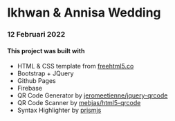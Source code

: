 # Ikhwan & Annisa Wedding
### 12 Februari 2022
#### This project was built with
- HTML & CSS template from <a href='https://freehtml5.co/'>freehtml5.co</a>
- Bootstrap + JQuery
- Github Pages
- Firebase
- QR Code Generator by <a href='https://github.com/jeromeetienne/jquery-qrcode'>jeromeetienne/jquery-qrcode</a> 
- QR Code Scanner by <a href='https://github.com/mebjas/html5-qrcode'>mebjas/html5-qrcode</a> 
- Syntax Highlighter by <a href='https://prismjs.com/'>prismjs</a>